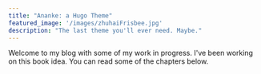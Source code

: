 ```yaml
---
title: "Ananke: a Hugo Theme"
featured_image: '/images/zhuhaiFrisbee.jpg'
description: "The last theme you'll ever need. Maybe."
---
```

Welcome to my blog with some of my work in progress. I've been working on this book idea. You can read some of the chapters below.
